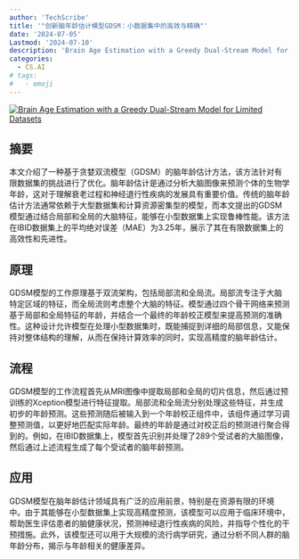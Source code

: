 ```yaml
---
author: 'TechScribe'
title: '"创新脑年龄估计模型GDSM：小数据集中的高效与精确"'
date: '2024-07-05'
Lastmod: '2024-07-10'
description: 'Brain Age Estimation with a Greedy Dual-Stream Model for Limited Datasets'
categories:
  - CS.AI
# tags:
#   - emoji
---
```


[![Brain Age Estimation with a Greedy Dual-Stream Model for Limited Datasets](https://arxiv-research-1301205113.cos.ap-guangzhou.myqcloud.com/images/2407.04808v1.pdf_0.jpg)](https://arxiv.org/abs/2407.04808v1)

## 摘要

本文介绍了一种基于贪婪双流模型（GDSM）的脑年龄估计方法，该方法针对有限数据集的挑战进行了优化。脑年龄估计是通过分析大脑图像来预测个体的生物学年龄，这对于理解衰老过程和神经退行性疾病的发展具有重要价值。传统的脑年龄估计方法通常依赖于大型数据集和计算资源密集型的模型，而本文提出的GDSM模型通过结合局部和全局的大脑特征，能够在小型数据集上实现鲁棒性能。该方法在IBID数据集上的平均绝对误差（MAE）为3.25年，展示了其在有限数据集上的高效性和先进性。<!--more-->

## 原理

GDSM模型的工作原理基于双流架构，包括局部流和全局流。局部流专注于大脑特定区域的特征，而全局流则考虑整个大脑的特征。模型通过四个骨干网络来预测基于局部和全局特征的年龄，并结合一个最终的年龄校正模型来提高预测的准确性。这种设计允许模型在处理小型数据集时，既能捕捉到详细的局部信息，又能保持对整体结构的理解，从而在保持计算效率的同时，实现高精度的脑年龄估计。

## 流程

GDSM模型的工作流程首先从MRI图像中提取局部和全局的切片信息，然后通过预训练的Xception模型进行特征提取。局部流和全局流分别处理这些特征，并生成初步的年龄预测。这些预测随后被输入到一个年龄校正组件中，该组件通过学习调整预测值，以更好地匹配实际年龄。最终的年龄是通过对校正后的预测进行聚合得到的。例如，在IBID数据集上，模型首先识别并处理了289个受试者的大脑图像，然后通过上述流程生成了每个受试者的脑年龄预测。

## 应用

GDSM模型在脑年龄估计领域具有广泛的应用前景，特别是在资源有限的环境中。由于其能够在小型数据集上实现高精度预测，该模型可以应用于临床环境中，帮助医生评估患者的脑健康状况，预测神经退行性疾病的风险，并指导个性化的干预措施。此外，该模型还可以用于大规模的流行病学研究，通过分析不同人群的脑年龄分布，揭示与年龄相关的健康差异。